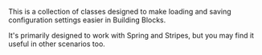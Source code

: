 This is a collection of classes designed to make loading and saving
configuration settings easier in Building Blocks.

It's primarily designed to work with Spring and Stripes, but you may
find it useful in other scenarios too. 
